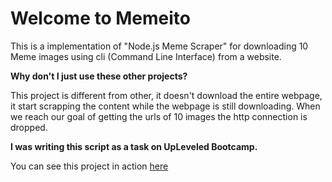 # Welcome to Memeito

This is a implementation of "Node.js Meme Scraper" for downloading 10 Meme images using cli (Command Line Interface) from a website.

**Why don't I just use these other projects?**

This project is different from other, it doesn't download the entire webpage, it start scrapping the content while the webpage is still downloading. When we reach our goal of getting the urls of 10 images the http connection is dropped.

**I was writing this script as a task on UpLeveled Bootcamp.**

You can see this project in action [here](https://replit.com/@radudotat/Memeito)
